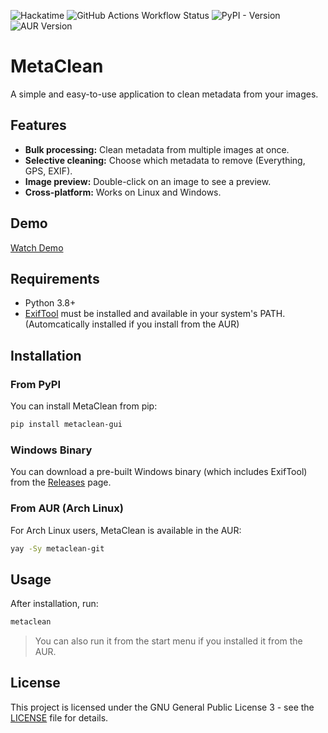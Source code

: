 ![Hackatime](https://hackatime-badge.hackclub.com/U08HC7N4JJW/metaclean)
![GitHub Actions Workflow Status](https://img.shields.io/github/actions/workflow/status/simon0302010/metaclean/.github%2Fworkflows%2Fpython-install.yml)
![PyPI - Version](https://img.shields.io/pypi/v/metaclean-gui)
![AUR Version](https://img.shields.io/aur/version/metaclean-git)

# MetaClean

A simple and easy-to-use application to clean metadata from your images.

## Features

*   **Bulk processing:** Clean metadata from multiple images at once.
*   **Selective cleaning:** Choose which metadata to remove (Everything, GPS, EXIF).
*   **Image preview:** Double-click on an image to see a preview.
*   **Cross-platform:** Works on Linux and Windows.

## Demo

[Watch Demo](https://raw.githubusercontent.com/simon0302010/metaclean/main/demo.mp4)

## Requirements

*   Python 3.8+
*   [ExifTool](https://exiftool.org/) must be installed and available in your system's PATH. (Automcatically installed if you install from the AUR)

## Installation

### From PyPI

You can install MetaClean from pip:

```bash
pip install metaclean-gui
```

### Windows Binary

You can download a pre-built Windows binary (which includes ExifTool) from the [Releases](https://github.com/simon0302010/metaclean/releases) page.

### From AUR (Arch Linux)

For Arch Linux users, MetaClean is available in the AUR:

```bash
yay -Sy metaclean-git
```

## Usage

After installation, run:

```bash
metaclean
```
> You can also run it from the start menu if you installed it from the AUR.

## License

This project is licensed under the GNU General Public License 3 - see the [LICENSE](LICENSE) file for details.
